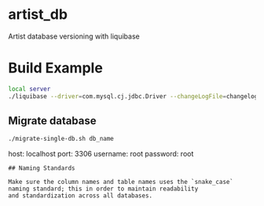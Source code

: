 # artist_db
Artist database versioning with liquibase

# Build Example

```sh
local server
./liquibase --driver=com.mysql.cj.jdbc.Driver --changeLogFile=changelog-master.xml --url="jdbc:mysql://localhost:3306/artist?useSSL=false&createDatabaseIfNotExist=true" --username=root --password=root migrate
```


## Migrate database
```sh
./migrate-single-db.sh db_name

```
host: localhost
port: 3306
username: root
password: root
```
## Naming Standards

Make sure the column names and table names uses the `snake_case` naming standard; this in order to maintain readability
and standardization across all databases.


